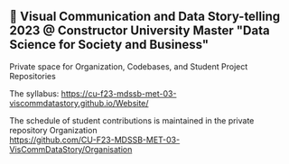 ## 👋 Visual Communication and Data Story-telling 2023 @ Constructor University Master "Data Science for Society and Business"

Private space for Organization, Codebases, and Student Project Repositories

The syllabus: https://cu-f23-mdssb-met-03-viscommdatastory.github.io/Website/

The schedule of student contributions is maintained in the private repository Organization    
https://github.com/CU-F23-MDSSB-MET-03-VisCommDataStory/Organisation
